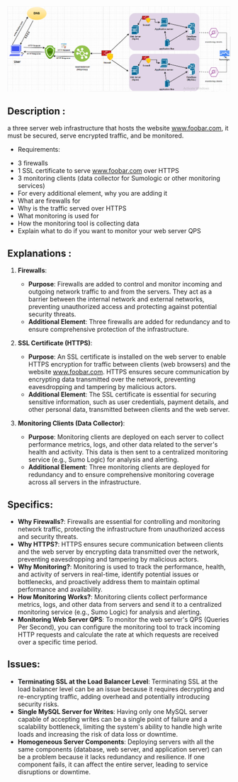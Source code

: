 ![Image of a simple web stack](2-secured_and_monitored_web_infrastructure.png)

## Description :

a three server web infrastructure that hosts the website www.foobar.com, it must be secured, serve encrypted traffic, and be monitored.

* Requirements:

+ 3 firewalls
+ 1 SSL certificate to serve www.foobar.com over HTTPS
+ 3 monitoring clients (data collector for Sumologic or other monitoring services)
+ For every additional element, why you are adding it
+ What are firewalls for
+ Why is the traffic served over HTTPS
+ What monitoring is used for
+ How the monitoring tool is collecting data
+ Explain what to do if you want to monitor your web server QPS

## Explanations :

1. **Firewalls**:
   - **Purpose**: Firewalls are added to control and monitor incoming and outgoing network traffic to and from the servers. They act as a barrier between the internal network and external networks, preventing unauthorized access and protecting against potential security threats.
   - **Additional Element**: Three firewalls are added for redundancy and to ensure comprehensive protection of the infrastructure.

2. **SSL Certificate (HTTPS)**:
   - **Purpose**: An SSL certificate is installed on the web server to enable HTTPS encryption for traffic between clients (web browsers) and the website www.foobar.com. HTTPS ensures secure communication by encrypting data transmitted over the network, preventing eavesdropping and tampering by malicious actors.
   - **Additional Element**: The SSL certificate is essential for securing sensitive information, such as user credentials, payment details, and other personal data, transmitted between clients and the web server.

3. **Monitoring Clients (Data Collector)**:
   - **Purpose**: Monitoring clients are deployed on each server to collect performance metrics, logs, and other data related to the server's health and activity. This data is then sent to a centralized monitoring service (e.g., Sumo Logic) for analysis and alerting.
   - **Additional Element**: Three monitoring clients are deployed for redundancy and to ensure comprehensive monitoring coverage across all servers in the infrastructure.

## Specifics:

- **Why Firewalls?**: Firewalls are essential for controlling and monitoring network traffic, protecting the infrastructure from unauthorized access and security threats.
- **Why HTTPS?**: HTTPS ensures secure communication between clients and the web server by encrypting data transmitted over the network, preventing eavesdropping and tampering by malicious actors.
- **Why Monitoring?**: Monitoring is used to track the performance, health, and activity of servers in real-time, identify potential issues or bottlenecks, and proactively address them to maintain optimal performance and availability.
- **How Monitoring Works?**: Monitoring clients collect performance metrics, logs, and other data from servers and send it to a centralized monitoring service (e.g., Sumo Logic) for analysis and alerting.
- **Monitoring Web Server QPS**: To monitor the web server's QPS (Queries Per Second), you can configure the monitoring tool to track incoming HTTP requests and calculate the rate at which requests are received over a specific time period.

## Issues:

- **Terminating SSL at the Load Balancer Level**: Terminating SSL at the load balancer level can be an issue because it requires decrypting and re-encrypting traffic, adding overhead and potentially introducing security risks.
- **Single MySQL Server for Writes**: Having only one MySQL server capable of accepting writes can be a single point of failure and a scalability bottleneck, limiting the system's ability to handle high write loads and increasing the risk of data loss or downtime.
- **Homogeneous Server Components**: Deploying servers with all the same components (database, web server, and application server) can be a problem because it lacks redundancy and resilience. If one component fails, it can affect the entire server, leading to service disruptions or downtime.
